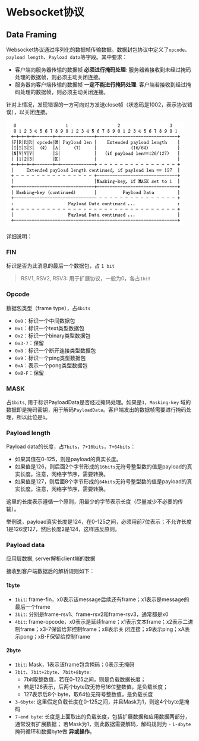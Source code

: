 # Websocket协议


## Data Framing

Websocket协议通过序列化的数据帧传输数据。数据封包协议中定义了`opcode`、`payload length`、`Payload data`等字段。其中要求：

- 客户端向服务器传输的数据帧 **必须进行掩码处理**: 服务器若接收到未经过掩码处理的数据帧，则必须主动关闭连接。
- 服务器向客户端传输的数据帧 **一定不能进行掩码处理**: 客户端若接收到经过掩码处理的数据帧，则必须主动关闭连接。

针对上情况，发现错误的一方可向对方发送close帧（状态码是1002，表示协议错误），以关闭连接。

![](examples/assets/images/ws-data-framing.png)

详细说明：

### FIN

标识是否为此消息的最后一个数据包，占 `1 bit`

> RSV1, RSV2, RSV3: 用于扩展协议，一般为0，各占`1bit`

### Opcode

数据包类型（frame type），占`4bits`
- `0x0`：标识一个中间数据包
- `0x1`：标识一个text类型数据包
- `0x2`：标识一个binary类型数据包
- `0x3-7`：保留
- `0x8`：标识一个断开连接类型数据包
- `0x9`：标识一个ping类型数据包
- `0xA`：表示一个pong类型数据包
- `0xB-F`：保留

### MASK
占`1bits`, 用于标识PayloadData是否经过掩码处理。如果是`1`，`Masking-key` 域的数据即是掩码密钥，用于解码`PayloadData`。客户端发出的数据帧需要进行掩码处理，所以此位是`1`。

### Payload length

Payload data的长度，占`7bits`，`7+16bits`，`7+64bits`：

- 如果其值在0-125，则是payload的真实长度。
- 如果值是126，则后面2个字节形成的`16bits`无符号整型数的值是payload的真实长度。注意，网络字节序，需要转换。
- 如果值是127，则后面8个字节形成的`64bits`无符号整型数的值是payload的真实长度。注意，网络字节序，需要转换。

这里的长度表示遵循一个原则，用最少的字节表示长度（尽量减少不必要的传输）。

举例说，payload真实长度是124，在0-125之间，必须用前7位表示；不允许长度1是126或127，然后长度2是124，这样违反原则。

### Payload data

应用层数据, server解析client端的数据

接收到客户端数据后的解析规则如下：

#### 1byte
- `1bit`: frame-fin，x0表示该message后续还有frame；x1表示是message的最后一个frame
- `3bit`: 分别是frame-rsv1、frame-rsv2和frame-rsv3，通常都是x0
- `4bit`: frame-opcode，x0表示是延续frame；x1表示文本frame；x2表示二进制frame；x3-7保留给非控制frame；x8表示关 闭连接；x9表示ping；xA表示pong；xB-F保留给控制frame

#### 2byte

- `1bit`: Mask，1表示该frame包含掩码；0表示无掩码
- `7bit`、`7bit+2byte`、`7bit+8byte`: 
    - 7bit取整数值，若在0-125之间，则是负载数据长度；
    - 若是126表示，后两个byte取无符号16位整数值，是负载长度；
    - 127表示后8个 byte，取64位无符号整数值，是负载长度
- `3-6byte`: 这里假定负载长度在0-125之间，并且Mask为1，则这4个byte是掩码
- `7-end byte`: 长度是上面取出的负载长度，包括扩展数据和应用数据两部分，通常没有扩展数据；
若Mask为1，则此数据需要解码，解码规则为 - `1-4byte`掩码循环和数据byte做 **异或操作**。
